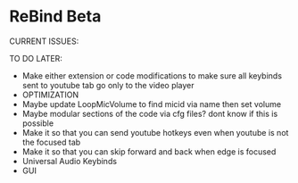 # ReBind Beta

CURRENT ISSUES:

TO DO LATER:
- Make either extension or code modifications to make sure all keybinds sent to youtube tab go only to the video player
- OPTIMIZATION
- Maybe update LoopMicVolume to find micid via name then set volume
- Maybe modular sections of the code via cfg files? dont know if this is possible
- Make it so that you can send youtube hotkeys even when youtube is not the focused tab
- Make it so that you can skip forward and back when edge is focused
- Universal Audio Keybinds
- GUI
